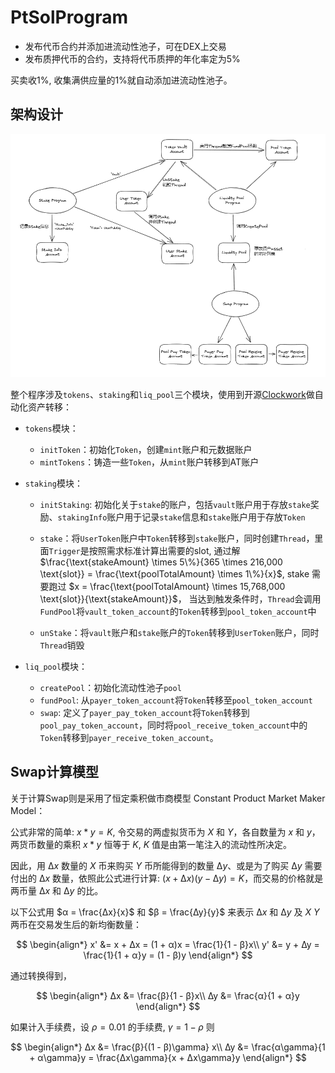 # PtSolProgram

- 发布代币合约并添加进流动性池子，可在DEX上交易
- 发布质押代币的合约，支持将代币质押的年化率定为5%

买卖收1%, 收集满供应量的1%就自动添加进流动性池子。

## 架构设计

![](./assets/achitecture.png)

整个程序涉及`tokens`、`staking`和`liq_pool`三个模块，使用到开源[Clockwork](https://github.com/open-clockwork/clockwork)做自动化资产转移：

- `tokens`模块：

    - `initToken`：初始化`Token`，创建`mint`账户和元数据账户
    - `mintTokens`：铸造一些`Token`，从`mint`账户转移到AT账户

- `staking`模块：

    - `initStaking`: 初始化关于`stake`的账户，包括`vault`账户用于存放`stake`奖励、`stakingInfo`账户用于记录`stake`信息和`stake`账户用于存放`Token`
    - `stake`：将`UserToken`账户中`Token`转移到`stake`账户，同时创建`Thread`，里面`Trigger`是按照需求标准计算出需要的slot, 通过解 $\frac{\text{stakeAmount} \times 5\%}{365 \times 216,000 \text{slot}} = \frac{\text{poolTotalAmount} \times 1\%}{x}$, stake 需要跑过 $x = \frac{\text{poolTotalAmount} \times 15,768,000 \text{slot}}{\text{stakeAmount}}$，
    当达到触发条件时，`Thread`会调用`FundPool`将`vault_token_account`的`Token`转移到`pool_token_account`中

    - `unStake`：将`vault`账户和`stake`账户的`Token`转移到`UserToken`账户，同时`Thread`销毁

- `liq_pool`模块：

    - `createPool`：初始化流动性池子`pool`
    - `fundPool`: 从`payer_token_account`将`Token`转移至`pool_token_account`
    - `swap`: 定义了`payer_pay_token_account`将`Token`转移到`pool_pay_token_account`，同时将`pool_receive_token_account`中的`Token`转移到`payer_receive_token_account`。

## Swap计算模型

关于计算Swap则是采用了恒定乘积做市商模型 Constant Product Market Maker Model：

公式非常的简单: $x * y = K$, 令交易的两虚拟货币为 $X$ 和 $Y$，各自数量为 $x$ 和 $y$，两货币数量的乘积 $x * y$ 恒等于 $K$, $K$ 值是由第一笔注入的流动性所决定。

因此，用 $∆x$ 数量的 $X$ 币来购买 $Y$ 币所能得到的数量 $∆y$、或是为了购买 $∆y$ 需要付出的 $∆x$ 数量，依照此公式进行计算: $(x + ∆x)(y - ∆y) = K$，而交易的价格就是两币量 $∆x$ 和 $∆y$ 的比。

以下公式用 $α = \frac{∆x}{x}$ 和 $β = \frac{∆y}{y}$ 来表示 $∆x$ 和 $∆y$ 及 $X$ $Y$ 两币在交易发生后的新均衡数量：

$$
\begin{align*}
x' &= x + ∆x = (1 + α)x = \frac{1}{1 - β}x\\
y' &= y + ∆y = \frac{1}{1 + α}y = (1 - β)y
\end{align*}
$$

通过转换得到，

$$
\begin{align*}
∆x &= \frac{β}{1 - β}x\\
∆y &= \frac{α}{1 + α}y
\end{align*}
$$

如果计入手续费，设 $\rho = 0.01$ 的手续费, $\gamma = 1 - \rho$ 则

$$
\begin{align*}
∆x &= \frac{β}{(1 - β)\gamma} x\\
∆y &= \frac{α\gamma}{1 + α\gamma}y = \frac{∆x\gamma}{x + ∆x\gamma}y
\end{align*}
$$

